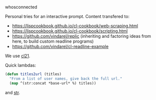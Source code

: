 whosconnected

Personal tries for an interactive prompt. Content transfered to:

* https://lispcookbook.github.io/cl-cookbook/web-scraping.html
* https://lispcookbook.github.io/cl-cookbook/scripting.html
* https://github.com/vindarel/replic (inheriting and factoring ideas from here, to build custom readline programs)
* https://github.com/vindarel/cl-readline-example

We use [cl21](https://lispcookbook.github.io/cl-cookbook/cl21.html).

Quick lambdas:

~~~lisp
(defun titles2url (titles)
  "From a list of user names, give back the full url."
  (map ^(str:concat *base-url* %) titles))
~~~

and [str](https://github.com/vindarel/cl-str).


